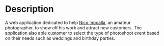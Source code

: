 # Description
A web application dedicated to help [Nico Inocalla](https://www.instagram.com/inocalla.ruinico/?hl=en), an amateur photographer, to show off his work and attract new customers. The application also able customer to select the type of photoshoot event based on their needs such as weddings and birthday parties. 
